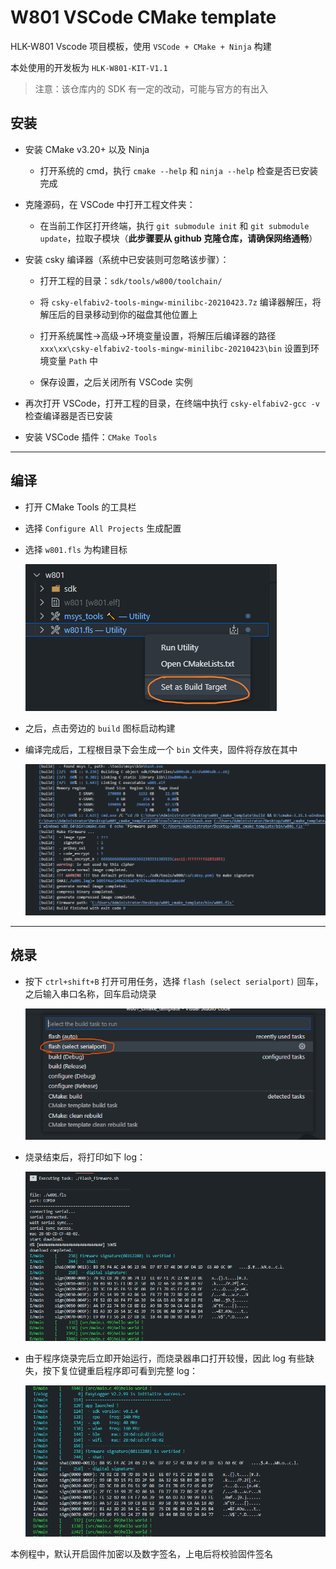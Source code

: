 # W801 VSCode CMake template

HLK-W801 Vscode 项目模板，使用 `VSCode + CMake + Ninja` 构建

本处使用的开发板为 `HLK-W801-KIT-V1.1`

> 注意：该仓库内的 SDK 有一定的改动，可能与官方的有出入

## 安装

- 安装 CMake v3.20+ 以及 Ninja

  - 打开系统的 cmd，执行 `cmake --help` 和 `ninja --help` 检查是否已安装完成

- 克隆源码，在 VSCode 中打开工程文件夹：

  - 在当前工作区打开终端，执行 `git submodule init` 和 `git submodule update`，拉取子模块（**此步骤要从 github 克隆仓库，请确保网络通畅**）

- 安装 csky 编译器（系统中已安装则可忽略该步骤）：

  - 打开工程的目录：`sdk/tools/w800/toolchain/`

  - 将 `csky-elfabiv2-tools-mingw-minilibc-20210423.7z` 编译器解压，将解压后的目录移动到你的磁盘其他位置上

  - 打开系统属性->高级->环境变量设置，将解压后编译器的路径 `xxx\xx\csky-elfabiv2-tools-mingw-minilibc-20210423\bin` 设置到环境变量 `Path` 中

  - 保存设置，之后关闭所有 VSCode 实例

- 再次打开 VSCode，打开工程的目录，在终端中执行 `csky-elfabiv2-gcc -v` 检查编译器是否已安装

- 安装 VSCode 插件：`CMake Tools`

***

## 编译

- 打开 CMake Tools 的工具栏

- 选择 `Configure All Projects` 生成配置

- 选择 `w801.fls` 为构建目标

  ![](./doc/setup_cmake_target.png)

- 之后，点击旁边的 `build` 图标启动构建

- 编译完成后，工程根目录下会生成一个 `bin` 文件夹，固件将存放在其中

  ![](./doc/build_done.png)

***

## 烧录

- 按下 `ctrl+shift+B` 打开可用任务，选择 `flash (select serialport)` 回车，之后输入串口名称，回车启动烧录

  ![](./doc/flash.png)

- 烧录结束后，将打印如下 log：

  ![](./doc/run.png)

- 由于程序烧录完后立即开始运行，而烧录器串口打开较慢，因此 log 有些缺失，按下复位键重启程序即可看到完整 log：

  ![](./doc/run2.png)


本例程中，默认开启固件加密以及数字签名，上电后将校验固件签名
